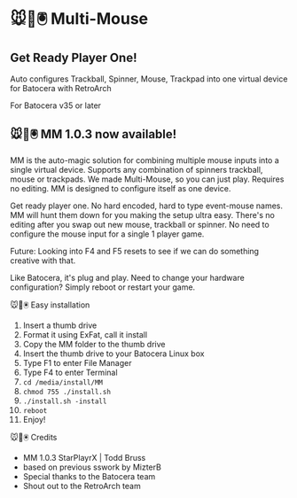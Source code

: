 # 🐭👾🖲️ Multi-Mouse
## Get Ready Player One!
Auto configures Trackball, Spinner, Mouse, Trackpad into one virtual device for Batocera with RetroArch

For Batocera v35 or later

## 🐭👾🖲️ MM 1.0.3 now available!

MM is the auto-magic solution for combining multiple mouse inputs into a single virtual device. Supports any combination of spinners trackball, mouse or trackpads. We made Multi-Mouse, so you can just play. Requires no editing. MM is designed to configure itself as one device.

Get ready player one. No hard encoded, hard to type event-mouse names. MM will hunt them down for you making the setup ultra easy. There's no editing after you swap out new mouse, trackball or spinner. No need to configure the mouse input for a single 1 player game.

Future: Looking into F4 and F5 resets to see if we can do something creative with that.
 
Like Batocera, it's plug and play. Need to change your hardware configuration? Simply reboot or restart your game.

🐭👾🖲️ Easy installation

1.  Insert a thumb drive
2.  Format it using ExFat, call it install
3.  Copy the MM folder to the thumb drive
4.  Insert the thumb drive to your Batocera Linux box
5.  Type F1 to enter File Manager
6.  Type F4 to enter Terminal
7.  `cd /media/install/MM`
8.  `chmod 755 ./install.sh`
9.  `./install.sh -install`
10.  `reboot`
11.  Enjoy!

🐭👾🖲️ Credits

* MM 1.0.3 StarPlayrX | Todd Bruss
* based on previous sswork by MizterB
* Special thanks to the Batocera team
* Shout out to the RetroArch team
